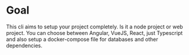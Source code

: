 # Goal
This cli aims to setup your project completely. Is it a node project or web project.
You can choose between Angular, VueJS, React, just Typescript and
also setup a docker-compose file for databases and other dependencies.